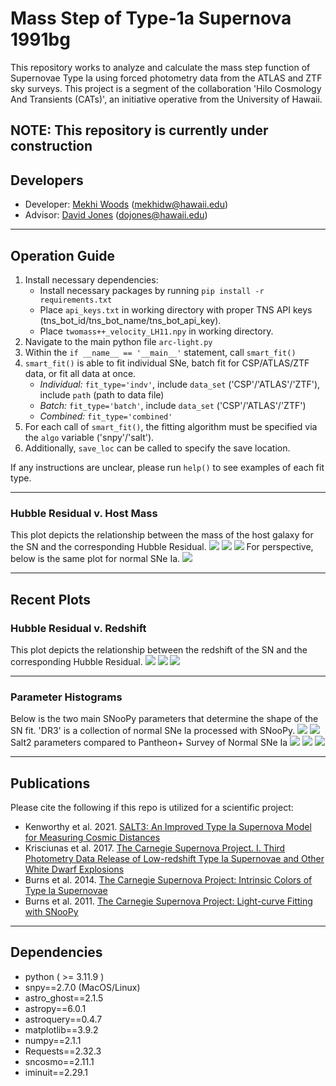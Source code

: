 # Mass Step of Type-1a Supernova 1991bg
This repository works to analyze and calculate the mass step function of Supernovae Type Ia using forced photometry 
data from the ATLAS and ZTF sky surveys. This project is a segment of the collaboration 
'Hilo Cosmology And Transients (CATs)', an initiative operative from the University of Hawaii.  

__NOTE: This repository is currently under construction__
--------------------------
## Developers
* Developer: [Mekhi Woods](https://tinyurl.com/astrokhi) (mekhidw@hawaii.edu)
* Advisor: [David Jones](https://github.com/djones1040) (dojones@hawaii.edu)

--------------------------
## Operation Guide
1. Install necessary dependencies:
   * Install necessary packages by running `pip install -r requirements.txt`
   * Place `api_keys.txt` in working directory with proper TNS API keys (tns_bot_id/tns_bot_name/tns_bot_api_key). 
   * Place `twomass++_velocity_LH11.npy` in working directory. 
2. Navigate to the main python file `arc-light.py`
3. Within the `if __name__ == '__main__'` statement, call `smart_fit()`
4. `smart_fit()` is able to fit individual SNe, batch fit for CSP/ATLAS/ZTF data, or fit all data at once.
   * _Individual:_ `fit_type='indv'`, include `data_set` ('CSP'/'ATLAS'/'ZTF'), include `path` (path to data file)    
   * _Batch:_ `fit_type='batch'`, include `data_set` ('CSP'/'ATLAS'/'ZTF')
   * _Combined:_ `fit_type='combined'` 
5. For each call of `smart_fit()`, the fitting algorithm must be specified via the `algo` variable ('snpy'/'salt').
6. Additionally, `save_loc` can be called to specify the save location. 

If any instructions are unclear, please run `help()` to see examples of each fit type.

[//]: # ([TwoMass download here]&#40;https://www.dropbox.com/scl/fi/7hzwmr4xn3pd8pwaqh67i/twomass-_velocity_LH11.npy?rlkey=r2cvszip56wc6js8ebioaynj5&dl=0&#41;. )

--------------------------
### Hubble Residual v. Host Mass
This plot depicts the relationship between the mass of the host galaxy for the SN and the corresponding Hubble Residual. 
![](saved/readme_plots/csp-atlas-ztf_snpy_resid_v_mass.png "")
![](saved/readme_plots/csp-atlas-ztf_salt_resid_v_mass.png "")
![](saved/readme_plots/merged_resid_v_mass.png "")
For perspective, below is the same plot for normal SNe Ia.
![](saved/readme_plots/normIa_resid_v_mass.png "")

--------------------------
## Recent Plots
### Hubble Residual v. Redshift
This plot depicts the relationship between the redshift of the SN and the corresponding Hubble Residual.
![](saved/readme_plots/csp-atlas-ztf_snpy_resid_v_z.png "")
![](saved/readme_plots/csp-atlas-ztf_salt_resid_v_z.png "")
![](saved/readme_plots/merged_resid_v_z.png "")

--------------------------
### Parameter Histograms
Below is the two main SNooPy parameters that determine the shape of the SN fit. 'DR3' is a collection of  normal 
SNe Ia processed with SNooPy. 
![](saved/readme_plots/HiCATvDR3_stretch.png "")
![](saved/readme_plots/HiCATvDR3_ebvhost.png "")
Salt2 parameters compared to Pantheon+ Survey of Normal SNe Ia
![](saved/readme_plots/HiCATvPan+_x0.png "")
![](saved/readme_plots/HiCATvPan+_x1.png "")
![](saved/readme_plots/HiCATvPan+_c.png "")

--------------------------
## Publications
Please cite the following if this repo is utilized for a scientific project:
* Kenworthy et al. 2021. [SALT3: An Improved Type Ia Supernova Model for Measuring Cosmic Distances](https://ui.adsabs.harvard.edu/abs/2021ApJ...923..265K/abstract)
* Krisciunas et al. 2017. [The Carnegie Supernova Project. I. Third Photometry Data Release of Low-redshift Type Ia 
Supernovae and Other White Dwarf Explosions](https://ui.adsabs.harvard.edu/abs/2017AJ....154..211K/abstract)
* Burns et al. 2014. [The Carnegie Supernova Project: Intrinsic Colors of Type Ia Supernovae](https://ui.adsabs.harvard.edu/abs/2014ApJ...789...32B/abstract)
* Burns et al. 2011. [The Carnegie Supernova Project: Light-curve Fitting with SNooPy](https://ui.adsabs.harvard.edu/abs/2011AJ....141...19B/abstract)

--------------------------
## Dependencies
* python ( >= 3.11.9 )
* snpy==2.7.0 (MacOS/Linux)
* astro_ghost==2.1.5 
* astropy==6.0.1 
* astroquery==0.4.7 
* matplotlib==3.9.2 
* numpy==2.1.1 
* Requests==2.32.3 
* sncosmo==2.11.1
* iminuit==2.29.1

